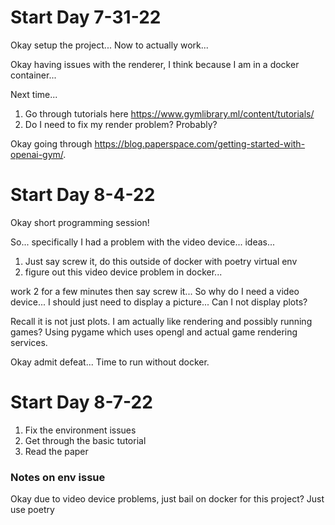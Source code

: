 # Start Day 7-31-22

Okay setup the project... Now to actually work...

Okay having issues with the renderer, I think because I am in a docker container... 

Next time...

1. Go through tutorials here https://www.gymlibrary.ml/content/tutorials/
2. Do I need to fix my render problem? Probably?

Okay going through https://blog.paperspace.com/getting-started-with-openai-gym/.

# Start Day 8-4-22

Okay short programming session!

So... specifically I had a problem with the video device... ideas...

1. Just say screw it, do this outside of docker with poetry virtual env
2. figure out this video device problem in docker...

work 2 for a few minutes then say screw it... So why do I need a video device... I should just need to display a picture... Can I not display plots?

Recall it is not just plots. I am actually like rendering and possibly running games? Using pygame which uses opengl and actual game rendering services.

Okay admit defeat... Time to run without docker.



# Start Day 8-7-22

1. Fix the environment issues
2. Get through the basic tutorial
3. Read the paper

### Notes on env issue

Okay due to video device problems, just bail on docker for this project? Just use poetry 